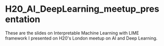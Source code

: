 # H20_AI_DeepLearning_meetup_presentation
These are the slides on Interpretable Machine Learning with LIME framework I presented on H20's London meetup on AI and Deep Learning. 
